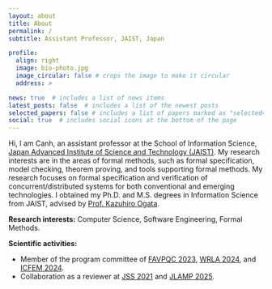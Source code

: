 ```yaml
---
layout: about
title: About
permalink: /
subtitle: Assistant Professor, JAIST, Japan

profile:
  align: right
  image: bio-photo.jpg
  image_circular: false # crops the image to make it circular
  address: >

news: true  # includes a list of news items
latest_posts: false  # includes a list of the newest posts
selected_papers: false # includes a list of papers marked as "selected={true}"
social: true  # includes social icons at the bottom of the page
---
```


Hi, I am Canh, an assistant professor at the School of Information Science, <a href='https://jaist.ac.jp/english/'>Japan Advanced Institute of Science and Technology (JAIST)</a>. My research interests are in the areas of formal methods, such as formal specification, model checking, theorem proving, and tools supporting formal methods. My research focuses on formal specification and verification of concurrent/distributed systems for both conventional and emerging technologies. I obtained my Ph.D. and M.S. degrees in Information Science from JAIST, advised by <a href='https://www.jaist.ac.jp/~ogata/'>Prof. Kazuhiro Ogata</a>.

<b>Research interests:</b> Computer Science, Software Engineering, Formal Methods.

<b>Scientific activities:</b> 
<ul>
  <li>Member of the program committee of 
    <a href='https://favpqc2023.gitlab.io/'>FAVPQC 2023</a>, 
    <a href='https://wrla2024.gitlab.io/'>WRLA 2024</a>, and 
    <a href='https://icfem2024.info/'>ICFEM 2024</a>.
  </li>
  <li>Collaboration as a reviewer at 
    <a href='https://www.sciencedirect.com/journal/journal-of-systems-and-software'>JSS 2021</a> and
    <a href='https://www.sciencedirect.com/journal/journal-of-logical-and-algebraic-methods-in-programming'>JLAMP 2025</a>.
  </li>
</ul>